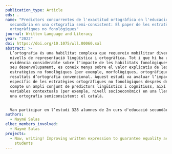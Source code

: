 ```yaml
---
publication_type: Article
eds: .
name: "Predictors concurrentes de l'exactitud ortogràfica en l'educació
  secundària en una ortografia semi-consistent: El paper de les estratègies
  ortogràfiques no fonològiques"
journal: Written Language and Literacy
year: "2022"
doi: https://doi.org/10.1075/wll.00060.sal
abstract: >-
  L’ortografia és una habilitat complexa que requereix mobilitzar diversos
  nivells de representació lingüística i ortogràfica. Tot i que hi ha una
  evidència considerable sobre l'impacte de les habilitats fonològiques en el
  seu desenvolupament, es coneix menys sobre el valor explicatiu de les
  estratègies no fonològiques (per exemple, morfològiques, ortogràfiques) en els
  resultats d’ortografia convencional. Aquest estudi va avaluar l’impacte
  específic de les estratègies ortogràfiques no fonològiques després de tenir en
  compte un ampli conjunt de predictors lingüístics i cognitiuss, així com
  variables contextuals (per exemple, nivell socioeconòmic) en una llengua amb
  una ortografia semiconsistent: el català.  


  Van participar en l’estudi 328 alumnes de 2n curs d'educació secundària procedents de llars amb ingressos baixos. Els resultats van mostrar que les habilitats ortogràfiques no fonològiques explicaven una proporció substancial de la variància en l’ortografia convencional, més enllà de la resta de variables predictors, incloses les habilitats fonogràfiques, amb un model final que explicava més del 80% de la variància. Es discuteixen les implicacions teòriques i educatives.
authors:
  - Naymé Salas
elbec_members_involved:
  - Naymé Salas
projects:
  - Now, writing! Improving written expression to guarantee equality across
    students
---
```

